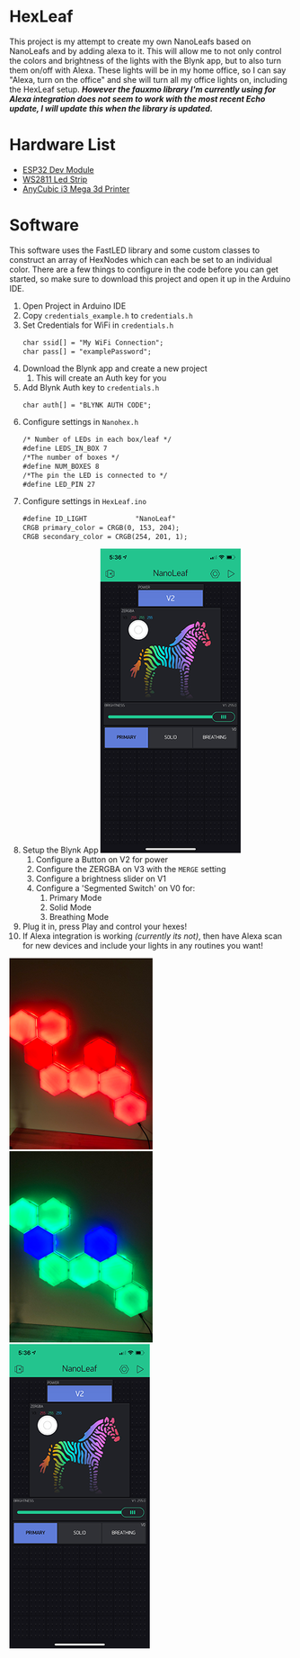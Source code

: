 # HexLeaf
This project is my attempt to create my own NanoLeafs based on NanoLeafs and by adding alexa to it. This will allow me to not only control the colors and brightness of the lights with the Blynk app, 
but to also turn them on/off with Alexa. These lights will be in my home office, so I can say "Alexa, turn on the office" and she will turn all my office lights on, including the HexLeaf setup. ***However the fauxmo library I'm currently using for Alexa integration does not seem to work with the most recent Echo update, I will update this when the library is updated.***

# Hardware List
* [ESP32 Dev Module](https://www.amazon.com/gp/product/B07Q576VWZ/ref=ppx_yo_dt_b_asin_title_o00_s00?ie=UTF8&psc=1)
* [WS2811 Led Strip](https://www.amazon.com/BTF-LIGHTING-300LEDs-Addressable-Flexible-Non-waterproof/dp/B01CNL6K52/ref=sr_1_1_sspa?dchild=1&keywords=ws2811&qid=1589404282&sr=8-1-spons&psc=1&spLa=ZW5jcnlwdGVkUXVhbGlmaWVyPUExRFhaSUtURTkzNkJOJmVuY3J5cHRlZElkPUEwMTEzOTI3MzlQQkpDSzNDQkomZW5jcnlwdGVkQWRJZD1BMDYwMTg0MUpGSzRBNTNJWUNUViZ3aWRnZXROYW1lPXNwX2F0ZiZhY3Rpb249Y2xpY2tSZWRpcmVjdCZkb05vdExvZ0NsaWNrPXRydWU=)
* [AnyCubic i3 Mega 3d Printer](https://www.anycubic.com/collections/anycubic-mega-3d-printers/products/anycubic-i3-mega-s?variant=30151431192636)

# Software 
This software uses the FastLED library and some custom classes to construct an array of HexNodes which can each be set to an individual color. There are a few things to configure in the code before you can get started, so make sure to download this project and open it up in the Arduino IDE. 

1. Open Project in Arduino IDE
1. Copy `credentials_example.h` to `credentials.h`
1. Set Credentials for WiFi in `credentials.h`
    ```
    char ssid[] = "My WiFi Connection";
    char pass[] = "examplePassword";
    ```
1. Download the Blynk app and create a new project
    1. This will create an Auth key for you
1. Add Blynk Auth key to `credentials.h`
    ```
    char auth[] = "BLYNK AUTH CODE";
    ```
1. Configure settings in `Nanohex.h`
    ```
    /* Number of LEDs in each box/leaf */
    #define LEDS_IN_BOX 7
    /*The number of boxes */
    #define NUM_BOXES 8
    /*The pin the LED is connected to */
    #define LED_PIN 27
    ```
1. Configure settings in `HexLeaf.ino`
    ```
    #define ID_LIGHT            "NanoLeaf"
    CRGB primary_color = CRGB(0, 153, 204);
    CRGB secondary_color = CRGB(254, 201, 1);
    ```
1. Setup the Blynk App
    ![BlynkImage](https://github.com/csteamengine/HexLeaf/blob/master/images/IMG_5288.png)
    1. Configure a Button on V2 for power
    1. Configure the ZERGBA on V3 with the `MERGE` setting
    1. Configure a brightness slider on V1
    1. Configure a 'Segmented Switch' on V0 for:
        1. Primary Mode
        1. Solid Mode
        1. Breathing Mode
1. Plug it in, press Play and control your hexes!
1. If Alexa integration is working *(currently its not)*, then have Alexa scan for new devices and include your lights in any routines you want!

![BlynkImage](https://github.com/csteamengine/HexLeaf/blob/master/images/IMG_2474.png)
![BlynkImage](https://github.com/csteamengine/HexLeaf/blob/master/images/IMG_3875.png)
![BlynkImage](https://github.com/csteamengine/HexLeaf/blob/master/images/IMG_5288.png)
